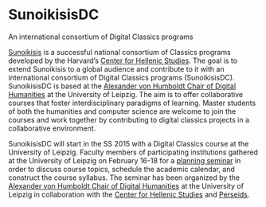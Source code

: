 # SunoikisisDC
An international consortium of Digital Classics programs

[Sunoikisis](http://wp.chs.harvard.edu/sunoikisis/) is a successful national consortium of Classics programs developed by the Harvard’s [Center for Hellenic Studies](http://chs.harvard.edu/). The goal is to extend Sunoikisis to a global audience and contribute to it with an international consortium of Digital Classics programs (SunoikisisDC). SunoikisisDC is based at the [Alexander von Humboldt Chair of Digital Humanities](http://www.dh.uni-leipzig.de/wo/) at the University of Leipzig. The aim is to offer collaborative courses that foster interdisciplinary paradigms of learning. Master students of both the humanities and computer science are welcome to join the courses and work together by contributing to digital classics projects in a collaborative environment.

SunoikisisDC will start in the SS 2015 with a Digital Classics course at the University of Leipzig. Faculty members of participating institutions gathered at the University of Leipzig on February 16-18 for a [planning seminar](http://www.dh.uni-leipzig.de/wo/wokshops-seminars/sunoikisis-dc-2015/) in order to discuss course topics, schedule the academic calendar, and construct the course syllabus. The seminar has been organized by the [Alexander von Humboldt Chair of Digital Humanities](http://www.dh.uni-leipzig.de/wo/) at the University of Leipzig in collaboration with the [Center for Hellenic Studies](http://chs.harvard.edu/) and [Perseids](http://perseids.org).
